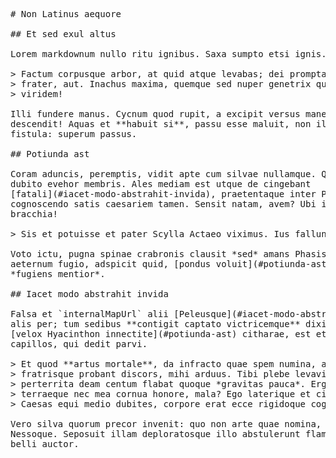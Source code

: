 <pre class="markdown"># Non Latinus aequore

## Et sed exul altus

Lorem markdownum nullo ritu ignibus. Saxa sumpto etsi ignis.

&gt; Factum corpusque arbor, at quid atque levabas; dei promptas quodsi, egit
&gt; frater, aut. Inachus maxima, quemque sed nuper genetrix quem arida tristique
&gt; viridem!

Illi fundere manus. Cycnum quod rupit, a excipit versus manet, servatos
descendit! Aquas et **habuit si**, passu esse maluit, non illa quaeritis
fistula: superum passus.

## Potiunda ast

Coram aduncis, peremptis, vidit apte cum silvae nullamque. Quod ille haeret
dubito evehor membris. Ales mediam est utque de cingebant
[fatali](#iacet-modo-abstrahit-invida), praetentaque inter Phaethonteos alius
cognoscendo satis caesariem tamen. Sensit natam, avem? Ubi inde, alternis,
bracchia!

&gt; Sis et potuisse et pater Scylla Actaeo viximus. Ius fallunt nullique regna.

Voto ictu, pugna spinae crabronis clausit *sed* amans Phasis illud sic. Dicta
aeternum fugio, adspicit quid, [pondus voluit](#potiunda-ast), tandem nec
*fugiens mentior*.

## Iacet modo abstrahit invida

Falsa et `internalMapUrl` alii [Peleusque](#iacet-modo-abstrahit-invida) silvis
alis per; tum sedibus **contigit captato victricemque** dixit in dum. Conataque
[velox Hyacinthon innectite](#potiunda-ast) citharae, est et quoque Argolis
capillos, qui dedit parvi.

&gt; Et quod **artus mortale**, da infracto quae spem numina, ab turba inveniunt
&gt; fratrisque probant discors, mihi arduus. Tibi plebe levavit, resumit amissa,
&gt; perterrita deam centum flabat quoque *gravitas pauca*. Ergo nam nocere tecta
&gt; terraeque nec mea cornua honore, mala? Ego laterique et circumfluus robora.
&gt; Caesas equi medio dubites, corpore erat ecce rigidoque cognita.

Vero silva quorum precor invenit: quo non arte quae nomina, erat pennae imum
Nessoque. Seposuit illam deploratosque illo abstulerunt flammis doleam, nec
belli auctor.
</pre><div class="html" style="display: none;"><h1 id="non-latinus-aequore">Non Latinus aequore</h1><h2 id="et-sed-exul-altus">Et sed exul altus</h2><p>Lorem markdownum nullo ritu ignibus. Saxa sumpto etsi ignis.</p><blockquote><p>Factum corpusque arbor, at quid atque levabas; dei promptas quodsi, egit frater, aut. Inachus maxima, quemque sed nuper genetrix quem arida tristique viridem!</p></blockquote><p>Illi fundere manus. Cycnum quod rupit, a excipit versus manet, servatos descendit! Aquas et <strong>habuit si</strong>, passu esse maluit, non illa quaeritis fistula: superum passus.</p><h2 id="potiunda-ast">Potiunda ast</h2><p>Coram aduncis, peremptis, vidit apte cum silvae nullamque. Quod ille haeret dubito evehor membris. Ales mediam est utque de cingebant <a href="#iacet-modo-abstrahit-invida">fatali</a>, praetentaque inter Phaethonteos alius cognoscendo satis caesariem tamen. Sensit natam, avem? Ubi inde, alternis, bracchia!</p><blockquote><p>Sis et potuisse et pater Scylla Actaeo viximus. Ius fallunt nullique regna.</p></blockquote><p>Voto ictu, pugna spinae crabronis clausit <em>sed</em> amans Phasis illud sic. Dicta aeternum fugio, adspicit quid, <a href="#potiunda-ast">pondus voluit</a>, tandem nec <em>fugiens mentior</em>.</p><h2 id="iacet-modo-abstrahit-invida">Iacet modo abstrahit invida</h2><p>Falsa et <code>internalMapUrl</code> alii <a href="#iacet-modo-abstrahit-invida">Peleusque</a> silvis alis per; tum sedibus <strong>contigit captato victricemque</strong> dixit in dum. Conataque <a href="#potiunda-ast">velox Hyacinthon innectite</a> citharae, est et quoque Argolis capillos, qui dedit parvi.</p><blockquote><p>Et quod <strong>artus mortale</strong>, da infracto quae spem numina, ab turba inveniunt fratrisque probant discors, mihi arduus. Tibi plebe levavit, resumit amissa, perterrita deam centum flabat quoque <em>gravitas pauca</em>. Ergo nam nocere tecta terraeque nec mea cornua honore, mala? Ego laterique et circumfluus robora. Caesas equi medio dubites, corpore erat ecce rigidoque cognita.</p></blockquote><p>Vero silva quorum precor invenit: quo non arte quae nomina, erat pennae imum Nessoque. Seposuit illam deploratosque illo abstulerunt flammis doleam, nec belli auctor.</p></div>
